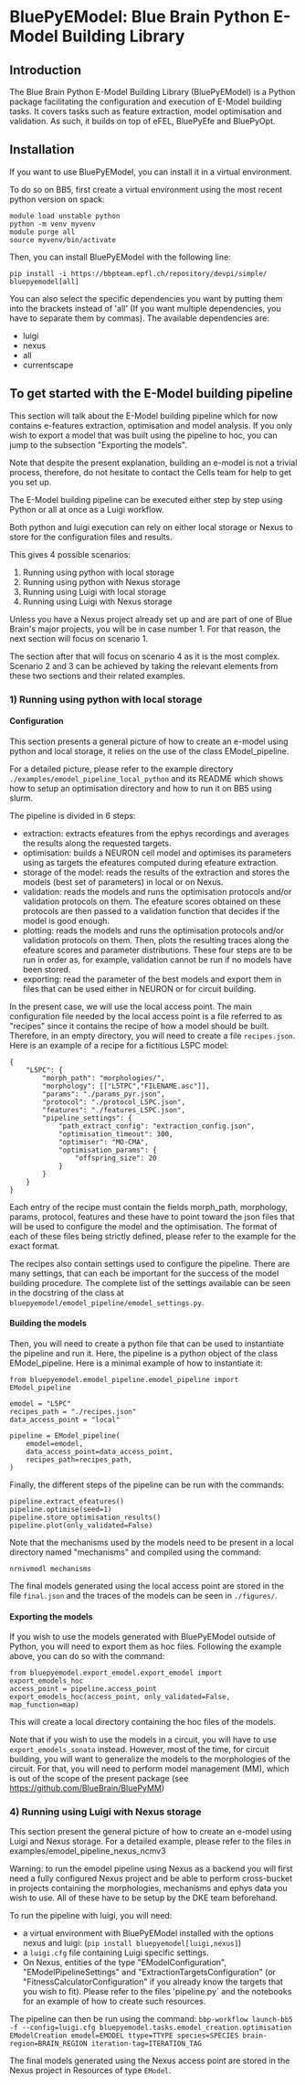 # BluePyEModel: Blue Brain Python E-Model Building Library


## Introduction

The Blue Brain Python E-Model Building Library (BluePyEModel) is a Python package facilitating the configuration and execution of E-Model building tasks. It covers tasks such as feature extraction, model optimisation and validation. As such, it builds on top of eFEL, BluePyEfe and BluePyOpt.


## Installation

If you want to use BluePyEModel, you can install it in a virtual environment.

To do so on BB5, first create a virtual environment using the most recent python version on spack:

    module load unstable python
    python -m venv myvenv
    module purge all
    source myvenv/bin/activate

Then, you can install BluePyEModel with the following line:

    pip install -i https://bbpteam.epfl.ch/repository/devpi/simple/ bluepyemodel[all]

You can also select the specific dependencies you want by putting them into the brackets instead of 'all' (If you want multiple dependencies, you have to separate them by commas). The available dependencies are:

- luigi
- nexus
- all
- currentscape


## To get started with the E-Model building pipeline

This section will talk about the E-Model building pipeline which for now contains e-features extraction, optimisation and model analysis. If you only wish to export a model  that was built using the pipeline to hoc, you can jump to the subsection "Exporting the models".

Note that despite the present explanation, building an e-model is not a trivial process, therefore, do not hesitate to contact the Cells team for help to get you set up.

The E-Model building pipeline can be executed either step by step using Python or all at once as a Luigi workflow.

Both python and luigi execution can rely on either local storage or Nexus to store for the configuration files and results.

This gives 4 possible scenarios:
1) Running using python with local storage
2) Running using python with Nexus storage
3) Running using Luigi with local storage
4) Running using Luigi with Nexus storage

Unless you have a Nexus project already set up and are part of one of Blue Brain's major projects, you will be in case number 1. For that reason, the next section will focus on scenario 1.

The section after that will focus on scenario 4 as it is the most complex. Scenario 2 and 3 can be achieved by taking the relevant elements from these two sections and their related examples.

### 1) Running using python with local storage

#### Configuration

This section presents a general picture of how to create an e-model using python and local storage, it relies on the use of the class EModel_pipeline.

For a detailed picture, please refer to the example directory `./examples/emodel_pipeline_local_python` and its README which shows how to setup an optimisation directory and how to run it on BB5 using slurm.

The pipeline is divided in 6 steps:
- extraction: extracts efeatures from the ephys recordings and averages the results along the requested targets.
- optimisation: builds a NEURON cell model and optimises its parameters using as targets the efeatures computed during efeature extraction.
- storage of the model: reads the results of the extraction and stores the models (best set of parameters) in local or on Nexus.
- validation: reads the models and runs the optimisation protocols and/or validation protocols on them. The efeature scores obtained on these protocols are then passed to a validation function that decides if the model is good enough.
- plotting: reads the models and runs the optimisation protocols and/or validation protocols on them. Then, plots the resulting traces along the efeature scores and parameter distributions.
  These four steps are to be run in order as, for example, validation cannot be run if no models have been stored.
- exporting: read the parameter of the best models and export them in files that can be used either in NEURON or for circuit building.

In the present case, we will use the local access point. The main configuration file needed by the local access point is a file referred to as "recipes" since it contains the recipe of how a model should be built.
Therefore, in an empty directory, you will need to create a file `recipes.json`. Here is an example of a recipe for a fictitious L5PC model:
```
{ 
    "L5PC": {
        "morph_path": "morphologies/",
        "morphology": [["L5TPC","FILENAME.asc"]],
        "params": "./params_pyr.json",
        "protocol": "./protocol_L5PC.json",
        "features": "./features_L5PC.json",
        "pipeline_settings": {
            "path_extract_config": "extraction_config.json",
            "optimisation_timeout": 300,
            "optimiser": "MO-CMA",
            "optimisation_params": {
                "offspring_size": 20
            }
        }
    }
}
```
Each entry of the recipe must contain the fields morph_path, morphology, params, protocol, features and these have to point toward the json files that will be used to configure the model and the optimisation.
The format of each of these files being strictly defined, please refer to the example for the exact format.

The recipes also contain settings used to configure the pipeline. There are many settings, that can each be important for the success of the model building procedure. The complete list of the settings available can be seen in the docstring of the class at `bluepyemodel/emodel_pipeline/emodel_settings.py`.

#### Building the models

Then, you will need to create a python file that can be used to instantiate the pipeline and run it. Here, the pipeline is a python object of the class EModel_pipeline. Here is a minimal example of how to instantiate it:
```
from bluepyemodel.emodel_pipeline.emodel_pipeline import EModel_pipeline

emodel = "L5PC"
recipes_path = "./recipes.json"
data_access_point = "local"

pipeline = EModel_pipeline(
    emodel=emodel,
    data_access_point=data_access_point,
    recipes_path=recipes_path,
)
```

Finally, the different steps of the pipeline can be run with the commands:
```
pipeline.extract_efeatures()
pipeline.optimise(seed=1)
pipeline.store_optimisation_results()
pipeline.plot(only_validated=False)
```

Note that the mechanisms used by the models need to be present in a local directory named "mechanisms" and compiled using the command:
```
nrnivmodl mechanisms
```

The final models generated using the local access point are stored in the file `final.json` and the traces of the models can be seen in `./figures/`.

#### Exporting the models

If you wish to use the models generated with BluePyEModel outside of Python, you will need to export them as hoc files.
Following the example above, you can do so with the command:
```
from bluepyemodel.export_emodel.export_emodel import export_emodels_hoc
access_point = pipeline.access_point
export_emodels_hoc(access_point, only_validated=False, map_function=map)
```
This will create a local directory containing the hoc files of the models.

Note that if you wish to use the models in a circuit, you will have to use `export_emodels_sonata` instead.
However, most of the time, for circuit building, you will want to generalize the models to the morphologies of the circuit. For that, you will need to perform model management (MM), which is out of the scope of the present package (see https://github.com/BlueBrain/BluePyMM)

### 4) Running using Luigi with Nexus storage

This section present the general picture of how to create an e-model using Luigi and Nexus storage. For a detailed example, please refer to the files in examples/emodel_pipeline_nexus_ncmv3

Warning: to run the emodel pipeline using Nexus as a backend you will first need a fully configured Nexus project and be able to perform cross-bucket in projects containing the morphologies, mechanisms and ephys data you wish to use. All of these have to be setup by the DKE team beforehand.

To run the pipeline with luigi, you will need:
- a virtual environment with BluePyEModel installed with the options nexus and luigi: (```pip install bluepyemodel[luigi,nexus]```)
- a `luigi.cfg` file containing Luigi specific settings.
- On Nexus, entities of the type "EModelConfiguration", "EModelPipelineSettings" and "ExtractionTargetsConfiguration" (or "FitnessCalculatorConfiguration" if you already know the targets that you wish to fit). Please refer to the files 'pipeline.py` and the notebooks for an example of how to create such resources.

The pipeline can then be run using the command:
`bbp-workflow launch-bb5 -f --config=luigi.cfg bluepyemodel.tasks.emodel_creation.optimisation EModelCreation emodel=EMODEL ttype=TTYPE species=SPECIES brain-region=BRAIN_REGION iteration-tag=ITERATION_TAG`

The final models generated using the Nexus access point are stored in the Nexus project in Resources of type `EModel`.
